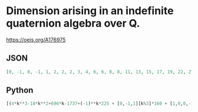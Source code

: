 # Dimension arising in an indefinite quaternion algebra over Q\.
https://oeis.org/A176975
## JSON
```JSON
[0, -1, 0, -1, 1, 2, 2, 2, 3, 4, 6, 6, 8, 8, 11, 13, 15, 17, 19, 22, 27, 29, 33, 36, 42, 47, 52, 57, 63, 70, 78, 84, 93, 100, 110, 120, 130, 140, 151, 163, 177, 189, 203, 216, 233, 249, 265, 282, 300, 319, 340, 359, 381, 402, 426, 450, 475, 500, 526, 554, 584]
```
## Python
```Python
[(4*k**3-18*k**2+696*k-1737+(-1)**k*225 + [0,-1,1][k%3]*160 + [1,0,0,-1][k%4]*360 + [1,0,0,-1,0][k%5]*1152) // 1440 for k in range(100)] # _Andrey Zabolotskiy_, Sep 13 2021
```
